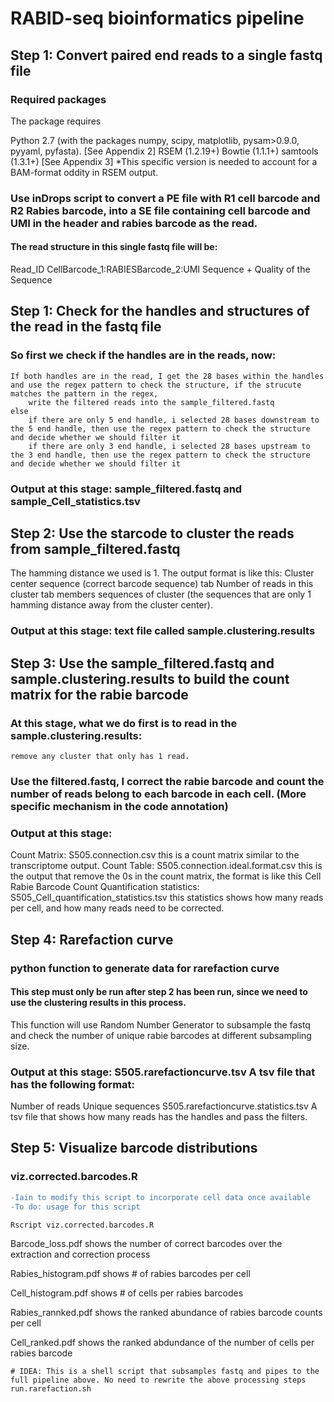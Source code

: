 # RABID-seq bioinformatics pipeline

## Step 1: Convert paired end reads to a single fastq file
### Required packages
The package requires

Python 2.7 (with the packages numpy, scipy, matplotlib, pysam>0.9.0, pyyaml, pyfasta). [See Appendix 2]
RSEM (1.2.19+)
Bowtie (1.1.1+)
samtools (1.3.1+) [See Appendix 3] *This specific version is needed to account for a BAM-format oddity in RSEM output.

### Use inDrops script to convert a PE file with R1 cell barcode and R2 Rabies barcode, into a SE file containing cell barcode and UMI in the header and rabies barcode as the read.


#### The read structure in this single fastq file will be:

Read_ID CellBarcode_1:RABIESBarcode_2:UMI
Sequence
+
Quality of the Sequence

## Step 1: Check for the handles and structures of the read in the fastq file
### So first we check if the handles are in the reads, now:
	If both handles are in the read, I get the 28 bases within the handles and use the regex pattern to check the structure, if the strucute matches the pattern in the regex,
		write the filtered reads into the sample_filtered.fastq
	else
		if there are only 5 end handle, i selected 28 bases downstream to the 5 end handle, then use the regex pattern to check the structure and decide whether we should filter it
		if there are only 3 end handle, i selected 28 bases upstream to the 3 end handle, then use the regex pattern to check the structure and decide whether we should filter it
### Output at this stage: sample_filtered.fastq and sample_Cell_statistics.tsv

## Step 2: Use the starcode to cluster the reads from sample_filtered.fastq
The hamming distance we used is 1.
The output format is like this: 
Cluster center sequence (correct barcode sequence) tab Number of reads in this cluster tab members sequences of cluster (the sequences that are only 1 hamming distance away from the cluster center).
### Output at this stage: text file called sample.clustering.results

## Step 3: Use the sample_filtered.fastq and sample.clustering.results to build the count matrix for the rabie barcode
### At this stage, what we do first is to read in the sample.clustering.results: 
	remove any cluster that only has 1 read.
### Use the filtered.fastq, I correct the rabie barcode and count the number of reads belong to each barcode in each cell. (More specific mechanism in the code annotation)

### Output at this stage: 
Count Matrix: S505.connection.csv this is a count matrix similar to the transcriptome output.
Count Table: S505.connection.ideal.format.csv this is the output that remove the 0s in the count matrix, the format is like this
Cell	Rabie Barcode	Count
Quantification statistics: S505_Cell_quantification_statistics.tsv this statistics shows how many reads per cell, and how many reads need to be corrected.

## Step 4: Rarefaction curve
### python function to generate data for rarefaction curve
#### This step must only be run after step 2 has been run, since we need to use the clustering results in this process.
This function will use Random Number Generator to subsample the fastq and check the number of unique rabie barcodes at different subsampling size.
### Output at this stage: S505.rarefactioncurve.tsv A tsv file that has the following format:
Number of reads	Unique sequences
S505.rarefactioncurve.statistics.tsv A tsv file that shows how many reads has the handles and pass the filters.



## Step 5: Visualize barcode distributions
### **viz.corrected.barcodes.R**

```diff
-Iain to modify this script to incorporate cell data once available
-To do: usage for this script
```

```R
Rscript viz.corrected.barcodes.R 

```

Barcode_loss.pdf shows the number of correct barcodes over the extraction and correction process

Rabies_histogram.pdf shows # of rabies barcodes per cell

Cell_histogram.pdf shows # of cells per rabies barcodes

Rabies_rannked.pdf shows the ranked abundance of rabies barcode counts per cell

Cell_ranked.pdf shows the ranked abdundance of the number of cells per rabies barcode

```shell
# IDEA: This is a shell script that subsamples fastq and pipes to the full pipeline above. No need to rewrite the above processing steps
run.rarefaction.sh

```



